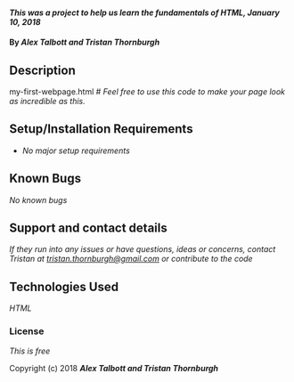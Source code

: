#### _This was a project to help us learn the fundamentals of HTML, January 10, 2018_

#### By _**Alex Talbott and Tristan Thornburgh**_

## Description
my-first-webpage.html #
_Feel free to use this code to make your page look as incredible as this._

## Setup/Installation Requirements

* _No major setup requirements_

## Known Bugs

_No known bugs_

## Support and contact details

_If they run into any issues or have questions, ideas or concerns, contact Tristan at tristan.thornburgh@gmail.com or contribute to the code_

## Technologies Used

_HTML_

### License

*This is free*

Copyright (c) 2018 **_Alex Talbott and Tristan Thornburgh_**
